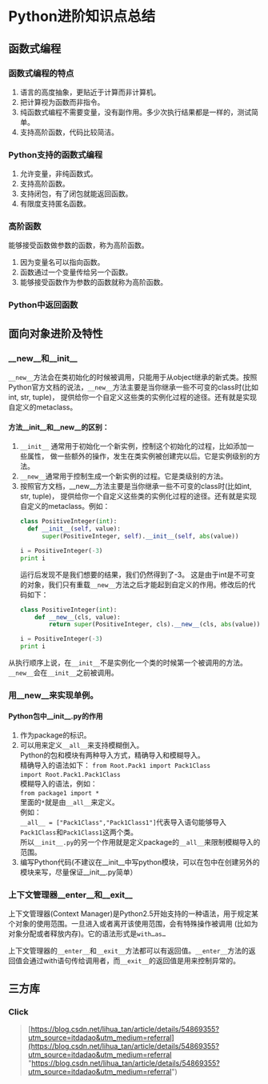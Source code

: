 # Python进阶知识点总结

## 函数式编程
### 函数式编程的特点
1. 语言的高度抽象，更贴近于计算而非计算机。
2. 把计算视为函数而非指令。
3. 纯函数式编程不需要变量，没有副作用。多少次执行结果都是一样的，测试简单。
4. 支持高阶函数，代码比较简洁。

### Python支持的函数式编程
1. 允许变量，非纯函数式。
2. 支持高阶函数。
3. 支持闭包，有了闭包就能返回函数。
4. 有限度支持匿名函数。

### 高阶函数
能够接受函数做参数的函数，称为高阶函数。

1. 因为变量名可以指向函数。
2. 函数通过一个变量传给另一个函数。
3. 能够接受函数作为参数的函数就称为高阶函数。

### Python中返回函数

## 面向对象进阶及特性

### \_\_new\_\_和\_\_init\_\_
`__new__`方法会在类初始化的时候被调用，只能用于从object继承的新式类。按照Python官方文档的说法，`__new__`方法主要是当你继承一些不可变的class时(比如int, str, tuple)， 提供给你一个自定义这些类的实例化过程的途径。还有就是实现自定义的metaclass。

#### 方法\_\_init\_\_和\_\_new\_\_的区别：

1. `__init__` 通常用于初始化一个新实例，控制这个初始化的过程，比如添加一些属性， 做一些额外的操作，发生在类实例被创建完以后。它是实例级别的方法。
2. `__new__`通常用于控制生成一个新实例的过程。它是类级别的方法。
3. 按照官方文档，__new__方法主要是当你继承一些不可变的class时(比如int, str, tuple)， 提供给你一个自定义这些类的实例化过程的途径。还有就是实现自定义的metaclass。例如：
   ```python
   class PositiveInteger(int):
     def __init__(self, value):
         super(PositiveInteger, self).__init__(self, abs(value))
   
   i = PositiveInteger(-3)
   print i
   ```
   运行后发现不是我们想要的结果，我们仍然得到了-3。 这是由于int是不可变的对象，我们只有重载`__new__`方法之后才能起到自定义的作用。修改后的代码如下：
   ```python
   class PositiveInteger(int):
       def __new__(cls, value):
           return super(PositiveInteger, cls).__new__(cls, abs(value))
   
   i = PositiveInteger(-3)
   print i
   ```

从执行顺序上说，在`__init__`不是实例化一个类的时候第一个被调用的方法。`__new__`会在`__init__`之前被调用。

### 用__new__来实现单例。

#### Python包中\_\_init\_\_.py的作用
1. 作为package的标识。
2. 可以用来定义`__all__`来支持模糊倒入。  
Python的包和模块有两种导入方式，精确导入和模糊导入。  
精确导入的语法如下：
`from Root.Pack1 import Pack1Class`  
`import Root.Pack1.Pack1Class`  
模糊导入的语法，例如：  
`from package1 import *`  
里面的`*`就是由`__all__`来定义。  
例如：  
`__all__ = ["Pack1Class","Pack1Class1"]`代表导入语句能够导入`Pack1Class`和`Pack1Class1`这两个类。  
所以`__init__.py`的另一个作用就是定义package的`__all__`来限制模糊导入的范围。
3. 编写Python代码(不建议在__init__中写python模块，可以在包中在创建另外的模块来写，尽量保证__init__.py简单）

### 上下文管理器\_\_enter\_\_和\_\_exit\_\_
上下文管理器(Context Manager)是Python2.5开始支持的一种语法，用于规定某个对象的使用范围。一旦进入或者离开该使用范围，会有特殊操作被调用 (比如为对象分配或者释放内存)。它的语法形式是`with…as…`

上下文管理器的`__enter__`和`__exit__`方法都可以有返回值。`__enter__`方法的返回值会通过with语句传给调用者，而`__exit__`的返回值是用来控制异常的。

## 三方库

### Click

> [https://blog.csdn.net/lihua_tan/article/details/54869355?utm_source=itdadao&utm_medium=referral](https://blog.csdn.net/lihua_tan/article/details/54869355?utm_source=itdadao&utm_medium=referral "https://blog.csdn.net/lihua_tan/article/details/54869355?utm_source=itdadao&utm_medium=referral")